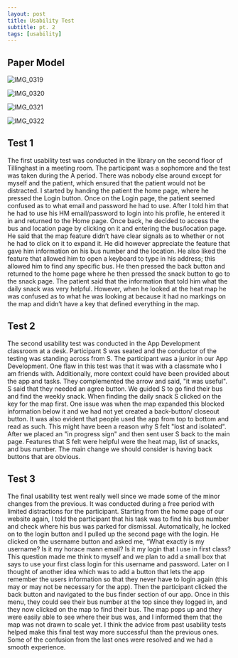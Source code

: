 ```yaml
---
layout: post
title: Usability Test
subtitle: pt. 2
tags: [usability]
---
```


## Paper  Model
![IMG_0319](https://user-images.githubusercontent.com/90795393/160909169-3c0f21fd-e651-4e0b-b4c5-1a9b9a46b7a8.JPG)

![IMG_0320](https://user-images.githubusercontent.com/90795393/160909179-26d7530e-ea1b-4dcf-8313-1b4bffa14f2e.JPG)

![IMG_0321](https://user-images.githubusercontent.com/90795393/160909191-87b29674-8cda-4042-9d49-c60002365f08.JPG)

![IMG_0322](https://user-images.githubusercontent.com/90795393/160909201-ea371e4d-877f-479d-a31a-29f0a9a35e36.JPG)



## Test 1

The first usability test was conducted in the library on the second floor of Tillinghast in a meeting room. The participant was a sophomore and the test was taken during the A period. There was nobody else around except for myself and the patient, which ensured that the patient would not be distracted. I started by handing the patient the home page, where he pressed the Login button. Once on the Login page, the patient seemed confused as to what email and password he had to use. After I told him that he had to use his HM email/password to login into his profile, he entered it in and returned to the Home page. Once back, he decided to access the bus and location page by clicking on it and entering the bus/location page. He said that the map feature didn’t have clear signals as to whether or not he had to click on it to expand it. He did however appreciate the feature that gave him information on his bus number and the location. He also liked the feature that allowed him to open a keyboard to type in his address; this allowed him to find any specific bus. He then pressed the back button and returned to the home page where he then pressed the snack button to go to the snack page. The patient said that the information that told him what the daily snack was very helpful. However, when he looked at the heat map he was confused as to what he was looking at because it had no markings on the map and didn’t have a key that defined everything in the map. 

## Test 2

The second usability test was conducted in the App Development classroom at a desk. Participant S was seated and the conductor of the testing was standing across from S. The participant was a junior in our App Development. One flaw in this test was that it was with a classmate who I am friends with. Additionally, more context could have been provided about the app and tasks. They complemented the arrow and said, "it was useful". S said that they needed an agree button. We guided S to go find their bus and find the weekly snack. When finding the daily snack S clicked on the key for the map first. One issue was when the map expanded this blocked information below it and we had not yet created a back-button/ closeout button. It was also evident that people used the app from top to bottom and read as such. This might have been a reason why S felt "lost and isolated". After we placed an "in progress sign" and then sent user S back to the main page. Features that S felt were helpful were the heat map, list of snacks, and bus number. The main change we should consider is having back buttons that are obvious.

## Test 3

The final usability test went really well since we made some of the minor changes from the previous. It was conducted during a free period with limited distractions for the participant. Starting from the home page of our website again, I told the participant that his task was to find his bus number and check where his bus was parked for dismissal. Automatically, he locked on to the login button and I pulled up the second page with the login. He clicked on the username button and asked me, “What exactly is my username? Is it my horace mann email? Is it my login that I use in first class? This question made me think to myself and we plan to add a small box that says to use your first class login for this username and password. Later on I thought of another idea which was to add a button that lets the app remember the users information so that they never have to login again (this may or may not be necessary for the app). Then the participant clicked the back button and navigated to the bus finder section of our app. Once in this menu, they could see their bus number at the top since they logged in, and they now clicked on the map to find their bus. The map pops up and they were easily able to see where their bus was, and I informed them that the map was not drawn to scale yet. I think the advice from past usability tests helped make this final test way more successful than the previous ones. Some of the confusion from the last ones were resolved and we had a smooth experience.
